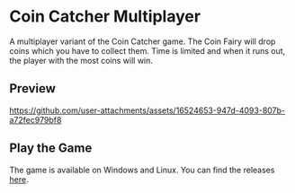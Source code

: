 # Coin Catcher Multiplayer

A multiplayer variant of the Coin Catcher game. The Coin Fairy will drop coins which you have to collect them. Time is limited and when it runs out, the player with the most coins will win.

## Preview

https://github.com/user-attachments/assets/16524653-947d-4093-807b-a72fec979bf8

## Play the Game
The game is available on Windows and Linux. You can find the releases [here](https://github.com/MUmarShahbaz/Coin-Catcher-Multiplayer/releases/tag/v1.0.0).
